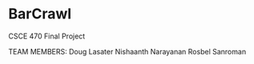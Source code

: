 BarCrawl
========

CSCE 470 Final Project

TEAM MEMBERS:
Doug Lasater
Nishaanth Narayanan
Rosbel Sanroman

